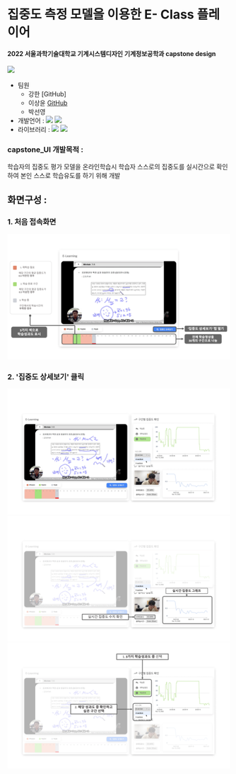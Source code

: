 # 집중도 측정 모델을 이용한 E- Class 플레이어
#### 2022 서울과학기술대학교 기계시스템디자인 기계정보공학과 capstone design

[<img src="https://img.shields.io/badge/소개영상-FF0000?style=flat&logo=Youtube&logoColor=white"/>](https://www.youtube.com/watch?v=_AMti7yvX7Q)

* 팀원 
  * 강한 [GitHub] 
  * 이상윤 [GitHub](https://github.com/IceBear9028)
  * 박선영
* 개발언어 : <img src="https://img.shields.io/badge/Python-3776AB?style=flat&logo=Python&logoColor=white"/> <img src="https://img.shields.io/badge/CSS-1572B6?style=flat&logo=CSS3&logoColor=white"/>
* 라이브러리 : <img src="https://img.shields.io/badge/Plotly & Dash-3F4F75?style=flat&logo=Plotly&logoColor=white"/> <img src="https://img.shields.io/badge/Flask-000000?style=flat&logo=Flask&logoColor=white"/>


### capstone_UI 개발목적 :
학습자의 집중도 평가 모델을 온라인학습시 학습자 스스로의 집중도를 실시간으로 확인하여 본인 스스로 학습유도를 하기 위해 개발  



## 화면구성 :
### 1. 처음 접속화면
<img src = "./onlyuseREADME/a.png" />

### 2. '집중도 상세보기' 클릭
<img src = "./onlyuseREADME/b.png" />
<img src = "./onlyuseREADME/c.png" />
<img src = "./onlyuseREADME/d.png" />

